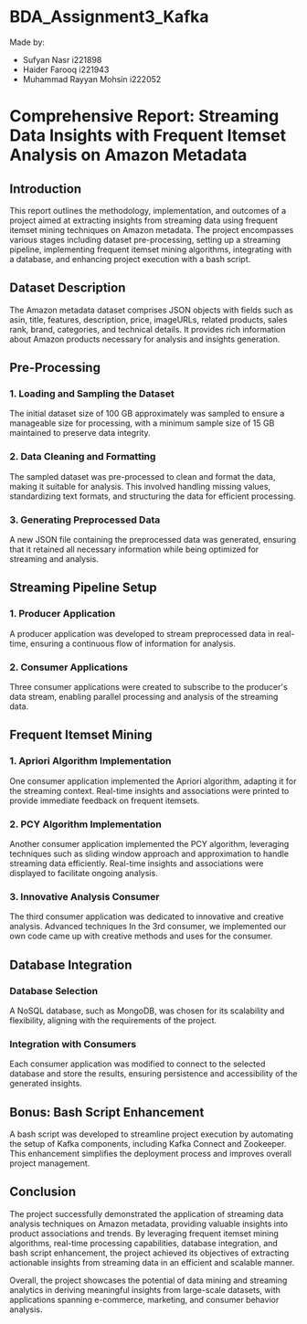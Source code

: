 # BDA_Assignment3_Kafka
Made by:
- Sufyan Nasr i221898
- Haider Farooq i221943
- Muhammad Rayyan Mohsin i222052

# Comprehensive Report: Streaming Data Insights with Frequent Itemset Analysis on Amazon Metadata

## Introduction
This report outlines the methodology, implementation, and outcomes of a project aimed at extracting insights from streaming data using frequent itemset mining techniques on Amazon metadata. The project encompasses various stages including dataset pre-processing, setting up a streaming pipeline, implementing frequent itemset mining algorithms, integrating with a database, and enhancing project execution with a bash script.

## Dataset Description
The Amazon metadata dataset comprises JSON objects with fields such as asin, title, features, description, price, imageURLs, related products, sales rank, brand, categories, and technical details. It provides rich information about Amazon products necessary for analysis and insights generation.

## Pre-Processing
### 1. Loading and Sampling the Dataset
The initial dataset size of 100 GB approximately was sampled to ensure a manageable size for processing, with a minimum sample size of 15 GB maintained to preserve data integrity.

### 2. Data Cleaning and Formatting
The sampled dataset was pre-processed to clean and format the data, making it suitable for analysis. This involved handling missing values, standardizing text formats, and structuring the data for efficient processing.

### 3. Generating Preprocessed Data
A new JSON file containing the preprocessed data was generated, ensuring that it retained all necessary information while being optimized for streaming and analysis.

## Streaming Pipeline Setup
### 1. Producer Application
A producer application was developed to stream preprocessed data in real-time, ensuring a continuous flow of information for analysis.

### 2. Consumer Applications
Three consumer applications were created to subscribe to the producer's data stream, enabling parallel processing and analysis of the streaming data.

## Frequent Itemset Mining
### 1. Apriori Algorithm Implementation
One consumer application implemented the Apriori algorithm, adapting it for the streaming context. Real-time insights and associations were printed to provide immediate feedback on frequent itemsets.

### 2. PCY Algorithm Implementation
Another consumer application implemented the PCY algorithm, leveraging techniques such as sliding window approach and approximation to handle streaming data efficiently. Real-time insights and associations were displayed to facilitate ongoing analysis.

### 3. Innovative Analysis Consumer
The third consumer application was dedicated to innovative and creative analysis. Advanced techniques  In the 3rd consumer, we implemented our own code came up with creative methods and uses for the consumer.

## Database Integration
### Database Selection
A NoSQL database, such as MongoDB, was chosen for its scalability and flexibility, aligning with the requirements of the project.

### Integration with Consumers
Each consumer application was modified to connect to the selected database and store the results, ensuring persistence and accessibility of the generated insights.

## Bonus: Bash Script Enhancement
A bash script was developed to streamline project execution by automating the setup of Kafka components, including Kafka Connect and Zookeeper. This enhancement simplifies the deployment process and improves overall project management.

## Conclusion
The project successfully demonstrated the application of streaming data analysis techniques on Amazon metadata, providing valuable insights into product associations and trends. By leveraging frequent itemset mining algorithms, real-time processing capabilities, database integration, and bash script enhancement, the project achieved its objectives of extracting actionable insights from streaming data in an efficient and scalable manner.

Overall, the project showcases the potential of data mining and streaming analytics in deriving meaningful insights from large-scale datasets, with applications spanning e-commerce, marketing, and consumer behavior analysis.
